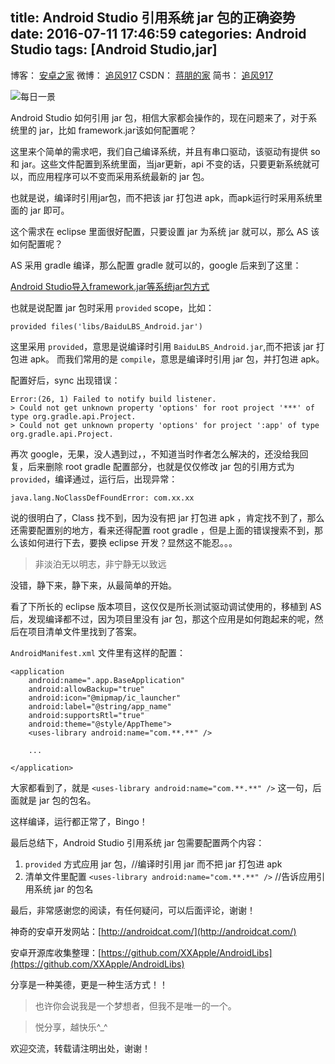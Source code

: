 title: Android Studio 引用系统 jar 包的正确姿势
date: 2016-07-11 17:46:59
categories: Android Studio
tags: [Android Studio,jar]
---

博客：	[安卓之家](http://jp1017.github.io/)
微博：	[追风917](http://weibo.com/1321395433/profile?topnav=1&wvr=6)
CSDN：	[蒋朋的家](http://blog.csdn.net/u010331406)
简书：	[追风917](http://www.jianshu.com/users/8cb49b5ad78b/latest_articles)

![每日一景](https://drscdn.500px.org/photo/118785927/m%3D2048/51dda482036d6d91f2902406c3e8f41f)

Android Studio 如何引用 jar 包，相信大家都会操作的，现在问题来了，对于系统里的 jar，比如 framework.jar该如何配置呢？

这里来个简单的需求吧，我们自己编译系统，并且有串口驱动，该驱动有提供 so 和 jar。这些文件配置到系统里面，当jar更新，api 不变的话，只要更新系统就可以，而应用程序可以不变而采用系统最新的 jar 包。

也就是说，编译时引用jar包，而不把该 jar 打包进 apk，而apk运行时采用系统里面的 jar 即可。

这个需求在 eclipse 里面很好配置，只要设置 jar 为系统 jar 就可以，那么 AS 该如何配置呢？

<!--more-->

AS 采用 gradle 编译，那么配置 gradle 就可以的，google 后来到了这里：

[ Android Studio导入framework.jar等系统jar包方式](http://blog.csdn.net/zhuzp_blog/article/details/51674468)

也就是说配置 jar 包时采用 `provided` scope，比如：

```
provided files('libs/BaiduLBS_Android.jar')
```

这里采用 `provided`，意思是说编译时引用 `BaiduLBS_Android.jar`,而不把该 jar 打包进 apk。
而我们常用的是 `compile`，意思是编译时引用 jar 包，并打包进 apk。

配置好后，sync 出现错误：

```
Error:(26, 1) Failed to notify build listener.
> Could not get unknown property 'options' for root project '***' of type org.gradle.api.Project.
> Could not get unknown property 'options' for project ':app' of type org.gradle.api.Project.
```

再次 google，无果，没人遇到过，，不知道当时作者怎么解决的，还没给我回复，后来删除 root gradle 配置部分，也就是仅仅修改 jar 包的引用方式为 `provided`，编译通过，运行后，出现异常：

```
java.lang.NoClassDefFoundError: com.xx.xx
```

说的很明白了，Class 找不到，因为没有把 jar 打包进 apk ，肯定找不到了，那么还需要配置别的地方，看来还得配置 root gradle ，但是上面的错误搜索不到，那么该如何进行下去，要换 eclipse 开发？显然这不能忍。。。

>非淡泊无以明志，非宁静无以致远

没错，静下来，静下来，从最简单的开始。

看了下所长的 eclipse 版本项目，这仅仅是所长测试驱动调试使用的，移植到 AS 后，发现编译都不过，因为项目里没有 jar 包，那这个应用是如何跑起来的呢，然后在项目清单文件里找到了答案。

`AndroidManifest.xml` 文件里有这样的配置：

```
<application
    android:name=".app.BaseApplication"
    android:allowBackup="true"
    android:icon="@mipmap/ic_launcher"
    android:label="@string/app_name"
    android:supportsRtl="true"
    android:theme="@style/AppTheme">
    <uses-library android:name="com.**.**" />
    
    ...

</application>
```

大家都看到了，就是 `<uses-library android:name="com.**.**" />` 这一句，后面就是 jar 包的包名。

这样编译，运行都正常了，Bingo！

最后总结下，Android Studio 引用系统 jar 包需要配置两个内容：

1. `provided` 方式应用 jar 包，//编译时引用 jar 而不把 jar 打包进 apk
2. 清单文件里配置 `<uses-library android:name="com.**.**" />` //告诉应用引用系统 jar 的包名


最后，非常感谢您的阅读，有任何疑问，可以后面评论，谢谢！

神奇的安卓开发网站：[http://androidcat.com/](http://androidcat.com/)

安卓开源库收集整理：[https://github.com/XXApple/AndroidLibs](https://github.com/XXApple/AndroidLibs)

分享是一种美德，更是一种生活方式！！

>也许你会说我是一个梦想者，但我不是唯一的一个。

>悦分享，越快乐^_^

欢迎交流，转载请注明出处，谢谢！